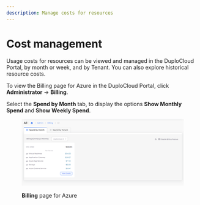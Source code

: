 ```yaml
---
description: Manage costs for resources
---
```


# Cost management

Usage costs for resources can be viewed and managed in the DuploCloud Portal, by month or week, and by Tenant. You can also explore historical resource costs.&#x20;

To view the Billing page for Azure in the DuploCloud Portal, click **Administrator** -> **Billing**. &#x20;

Select the **Spend by Month** tab, to display the options **Show Monthly Spend** and **Show Weekly Spend**.&#x20;

<figure><img src="../../.gitbook/assets/Billing_Azure_1222.png" alt=""><figcaption><p><strong>Billing</strong> page for Azure</p></figcaption></figure>
